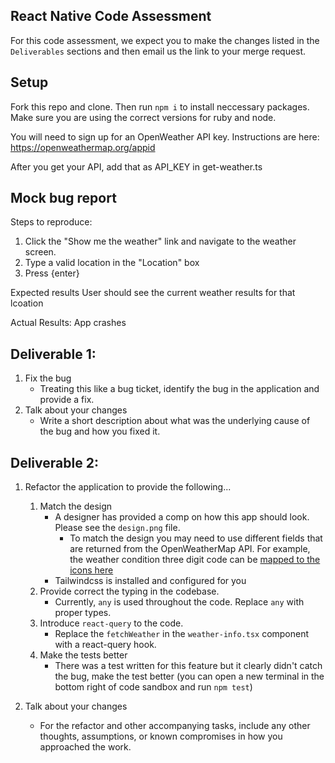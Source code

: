 ## React Native Code Assessment

For this code assessment, we expect you to make the changes listed in the `Deliverables` sections and then email us the link to your merge request.

## Setup

Fork this repo and clone. Then run `npm i` to install neccessary packages. Make sure you are using the correct versions for ruby and node.

You will need to sign up for an OpenWeather API key. Instructions are here: https://openweathermap.org/appid

After you get your API, add that as API_KEY in get-weather.ts

## Mock bug report

Steps to reproduce:
1. Click the "Show me the weather" link and navigate to the weather screen.
2. Type a valid location in the "Location" box
3. Press {enter}

Expected results
User should see the current weather results for that lcoation

Actual Results:
App crashes


## Deliverable 1:

1. Fix the bug
   - Treating this like a bug ticket, identify the bug in the application and provide a fix.
2. Talk about your changes
   - Write a short description about what was the underlying cause of the bug and how you fixed it.


## Deliverable 2:

1. Refactor the application to provide the following...

   1. Match the design
      - A designer has provided a comp on how this app should look. Please see the `design.png` file.
        - To match the design you may need to use different fields that are returned from the OpenWeatherMap API. For example, the weather condition three digit code can be [mapped to the icons here](https://openweathermap.org/weather-conditions)
      - Tailwindcss is installed and configured for you
   2. Provide correct the typing in the codebase. 
      - Currently, `any` is used throughout the code. Replace `any` with proper types.   
   3. Introduce `react-query` to the code. 
      - Replace the `fetchWeather` in the `weather-info.tsx` component with a react-query hook.
   4. Make the tests better
      - There was a test written for this feature but it clearly didn't catch the bug, make the test better (you can open a new terminal in the bottom right of code sandbox and run `npm test`)

2. Talk about your changes
   - For the refactor and other accompanying tasks, include any other thoughts, assumptions, or known compromises in how you approached the work.
